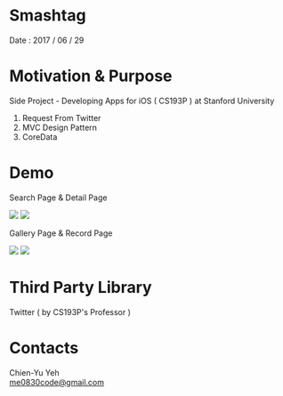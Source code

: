 # Smashtag
Date : 2017 / 06 / 29

# Motivation & Purpose
Side Project - Developing Apps for iOS ( CS193P ) at Stanford University

1. Request From Twitter
2. MVC Design Pattern
3. CoreData

# Demo
Search Page & Detail Page

![](https://i.imgur.com/TVv90GE.png)
![](https://i.imgur.com/6N2ZoZX.png)

Gallery Page & Record Page

![](https://i.imgur.com/CUOSCEB.png)
![](https://i.imgur.com/BXb7lpQ.png)

# Third Party Library
Twitter ( by CS193P's Professor )

# Contacts
Chien-Yu Yeh
<br>me0830code@gmail.com

